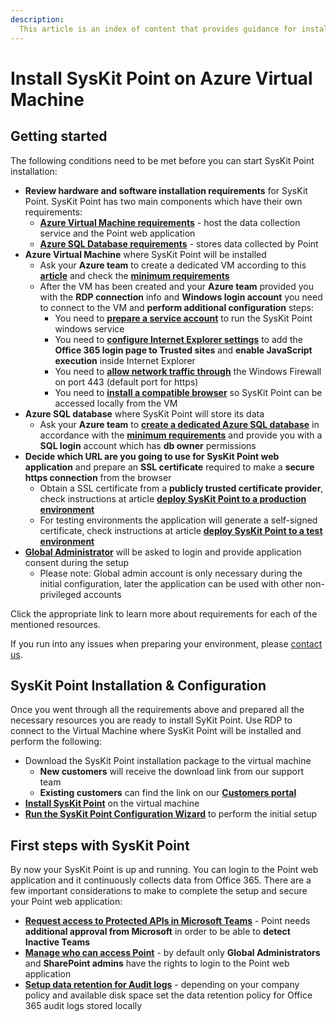 ```yaml
---
description:
  This article is an index of content that provides guidance for installing SysKit Point on an Azure Virtual Machine.
---
```


# Install SysKit Point on Azure Virtual Machine

## Getting started
The following conditions need to be met before you can start SysKit Point installation:

* **Review hardware and software installation requirements** for SysKit Point. SysKit Point has two main components which have their own requirements:
    * [**Azure Virtual Machine requirements**](hardware-software-requirements.md#azure-virtual-machine-requirements) - host the data collection service and the Point web application
    * [**Azure SQL Database requirements**](hardware-software-requirements.md#azure-sql-database-requirements) - stores data collected by Point
* **Azure Virtual Machine** where SysKit Point will be installed
  * Ask your **Azure team** to create a dedicated VM according to this  [**article**](create-azure-vm.md) and check the [**minimum requirements**](hardware-software-requirements.md#azure-virtual-machine-requirements) 
  * After the VM has been created and your **Azure team** provided you with the **RDP connection** info and **Windows login account** you need to connect to the VM and **perform additional configuration** steps:
    * You need to [**prepare a service account**](additional-vm-configuration.md#service-account) to run the SysKit Point windows service
    * You need to [**configure Internet Explorer settings**](additional-vm-configuration.md#configure-internet-explorer-settings) to add the **Office 365 login page to Trusted sites** and **enable JavaScript execution** inside Internet Explorer
    * You need to [**allow network traffic through**](additional-vm-configuration.md#configure-windows-firewall) the Windows Firewall on port 443 (default port for https) 
    * You need to [**install a compatible browser**](additional-vm-configuration.md#install-a-compatible-browser) so SysKit Point can be accessed locally from the VM
* **Azure SQL database** where SysKit Point will store its data 
    * Ask your **Azure team** to [**create a dedicated Azure SQL database**](create-azure-sql-database.md) in accordance with the [**minimum requirements**](hardware-software-requirements.md#azure-sql-database-requirements) and provide you with a **SQL login** account which has **db owner** permissions  
* **Decide which URL are you going to use for SysKit Point web application** and prepare an **SSL certificate** required to make a **secure https connection** from the browser
  * Obtain a SSL certificate from a **publicly trusted certificate provider**, check instructions at article [**deploy SysKit Point to a production environment**](ssl-certificate.md#deploy-syskit-point-to-a-production-environment)
  * For testing environments the application will generate a self-signed certificate, check instructions at article [**deploy SysKit Point to a test environment**](ssl-certificate.md#deploy-syskit-point-to-a-test-environment)
* [**Global Administrator**](global-admin-consent.md) will be asked to login and provide application consent during the setup
  * Please note: Global admin account is only necessary during the initial configuration, later the application can be used with other non-privileged accounts

Click the appropriate link to learn more about requirements for each of the mentioned resources.

If you run into any issues when preparing your environment, please [contact us](https://www.syskit.com/contact-us/).


## SysKit Point Installation & Configuration
Once you went through all the requirements above and prepared all the necessary  resources you are ready to install SyKit Point. Use RDP to connect to the Virtual Machine where SysKit Point will be installed and perform the following:
* Download the SysKit Point installation package to the virtual machine
  * **New customers** will receive the download link from our support team
  * **Existing customers** can find the link on our [**Customers portal**](https://my.syskit.com/)
* [**Install SysKit Point**](install-syskit-point-on-azure-vm#install-syskit-point) on the virtual machine
* [**Run the SysKit Point Configuration Wizard**](install-syskit-point-on-azure-vm#configure-syskit-point) to perform the initial setup

## First steps with SysKit Point
By now your SysKit Point is up and running. You can login to the Point web application and it continuously collects data from Office 365. There are a few important considerations to make to complete the setup and secure your Point web application:

* [**Request access to Protected APIs in Microsoft Teams**](.\..\..\common-tasks\microsoft-teams-activity.md) - Point needs **additional approval from Microsoft** in order to be able to **detect Inactive Teams**
* [**Manage who can access Point**](.\..\enable-role-based-access.md) - by default only **Global Administrators** and **SharePoint admins** have the rights to login to the Point web application
* [**Setup data retention for Audit logs**](.\..\customize-audit-logs-collection.md#audit-logs-settings) - depending on your company policy and available disk space set the data retention policy for Office 365 audit logs stored locally

